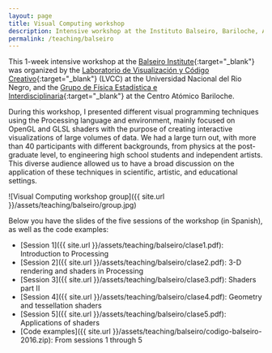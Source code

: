 ```yaml
---
layout: page
title: Visual Computing workshop
description: Intensive workshop at the Instituto Balseiro, Bariloche, Argentina (November 2016)
permalink: /teaching/balseiro
---
```


This 1-week intensive workshop at the [Balseiro Institute](https://www.ib.edu.ar/){:target="_blank"} was organized by the [Laboratorio de Visualización y Código Creativo](https://www.facebook.com/LVCC.UNRN/){:target="_blank"} (LVCC) at the Universidad Nacional del Rio Negro, and the [Grupo de Física Estadística e Interdisciplinaria](https://fisica.cab.cnea.gov.ar/estadistica/){:target="_blank"} at the Centro Atómico Bariloche. 

During this workshop, I presented different visual programming techniques using the Processing language and environment, mainly focused on OpenGL and GLSL shaders with the purpose of creating interactive visualizations of large volumes of data. We had a large turn out, with more than 40 participants with different backgrounds, from physics at the post-graduate level, to engineering high school students and independent artists. This diverse audience allowed us to have a broad discussion on the application of these techniques in scientific, artistic, and educational settings.
 
![Visual Computing workshop group]({{ site.url }}/assets/teaching/balseiro/group.jpg)

Below you have the slides of the five sessions of the workshop (in Spanish), as well as the code examples:

* [Session 1]({{ site.url }}/assets/teaching/balseiro/clase1.pdf): Introduction to Processing
* [Session 2]({{ site.url }}/assets/teaching/balseiro/clase2.pdf): 3-D rendering and shaders in Processing
* [Session 3]({{ site.url }}/assets/teaching/balseiro/clase3.pdf): Shaders part II
* [Session 4]({{ site.url }}/assets/teaching/balseiro/clase4.pdf): Geometry and tessellation shaders
* [Session 5]({{ site.url }}/assets/teaching/balseiro/clase5.pdf): Applications of shaders
* [Code examples]({{ site.url }}/assets/teaching/balseiro/codigo-balseiro-2016.zip): From sessions 1 through 5